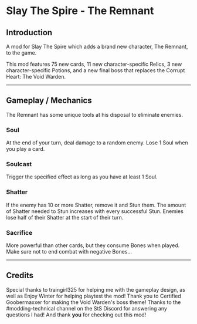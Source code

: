 # Slay The Spire - The Remnant

## Introduction

A mod for Slay The Spire which adds a brand new character, The Remnant, to the game.

This mod features 75 new cards, 11 new character-specific Relics, 3 new character-specific Potions, and a new final boss that replaces the Corrupt Heart: The Void Warden.

---

## Gameplay / Mechanics
The Remnant has some unique tools at his disposal to eliminate enemies.
### Soul
At the end of your turn, deal damage to a random enemy. Lose 1 Soul when you play a card.
### Soulcast
Trigger the specified effect as long as you have at least 1 Soul.
### Shatter
If the enemy has 10 or more Shatter, remove it and Stun them. The amount of Shatter needed to Stun increases with every successful Stun. Enemies lose half of their Shatter at the start of their turn.
### Sacrifice
More powerful than other cards, but they consume Bones when played. Make sure not to end combat with negative Bones...

---

## Credits
Special thanks to traingirl325 for helping me with the gameplay design, as well as Enjoy Winter for helping playtest the mod!
Thank you to Certified Goobermaxxer for making the Void Warden's boss theme!
Thanks to the #modding-technical channel on the StS Discord for answering any questions I had!
And thank **you** for checking out this mod!